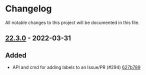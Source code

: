 # Changelog

All notable changes to this project will be documented in this file.

## [22.3.0] - 2022-03-31

## Added
* API and cmd for adding labels to an Issue/PR (#294) [627b789](https://github.com/greenbone/pontos/commit/627b789)

[22.3.0]: https://github.com/greenbone/pontos/compare/22.2.5.dev1...22.3.0